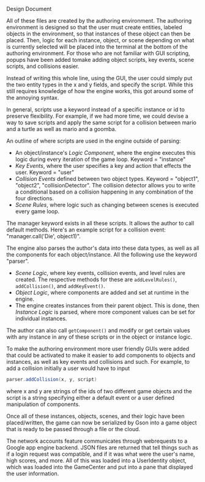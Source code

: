 Design Document

All of these files are created by the authoring environment. The authoring environment is designed so that the user must create entities, labeled objects in the environment, so that instances of these object can then be placed. Then, logic for  each instance, object, or scene depending on what is currently selected will be placed into the terminal at the bottom of 
the authoring environment. For those who are not familiar with GUI scripting, popups have been added tomake adding object scripts, key events, scene scripts, and collisions easier. 


Instead of writing this whole line, using the GUI, the user could simply put the two entity types in the x and y fields, and specify the script. While this still requires knowledge of how the engine works, this got around some of the annoying syntax. 

In general, scripts use a keyword instead of a specific instance or id to preserve flexibility. For example, if we had more time, we could devise a way to save scripts and apply the same script for a collision between mario and a turtle as well as mario and a goomba. 

An outline of where scripts are used in the engine outside of parsing:
- An object/instance's *Logic Component*, where the engine executes this logic during every iteration of the game loop. Keyword = "instance"
- *Key Events*, where the user specifies a key and action that effects the user. Keyword = "user"
- *Collision Events* defined between two object types. Keyword = "object1", "object2", "collisionDetector". The collision detector allows you to write a conditional based on a collision happening in any combination of the four directions.
- *Scene Rules*, where logic such as changing between scenes is executed every game loop.

The manager keyword exists in all these scripts. It allows the author to call default methods. Here's an example script for a collision event: "manager.call('Die', object1)".


The engine also parses the author's data into these data types, as well as all the components for each object/instance. All the following use the keyword "parser".

- *Scene Logic*, where key events, collision events, and level rules are created. The respective methods for these are `addLevelRules()`, `addCollision()`, and `addKeyEvent()`.
- *Object Logic*, where components are added and set at runtime in the engine.
- The engine creates instances from their parent object. This is done, then *Instance Logic* is parsed, where more component values can be set for individual instances.

The author can also call `getComponent()` and modify or get certain values with any instance in any of these scripts or in the object or instance logic.

To make the authoring environment more user friendly GUIs were added that could be activated to make it easier to add components to objects and instances, as well as key events and collisions and such. For example, to add a collision initially a user would have to input
```java
parser.addCollision(x, y, script)
```
where x and y are strings of the ids of two different game objects and the script is a string specifying either a default event or a user defined manipulation of components. 

Once all of these instances, objects, scenes, and their logic
have been placed/written, the game can now be serialized by Gson into a game object that is ready to be passed through a file or the cloud.

The network accounts feature communicates through webrequests to a Google app engine backend. JSON files are returned that tell things such as if a login request was compatible, and if it was what were the user's name, high scores, and more. All of this was loaded into a UserIdentity object, which was loaded into the GameCenter and put into a pane that displayed the user information.